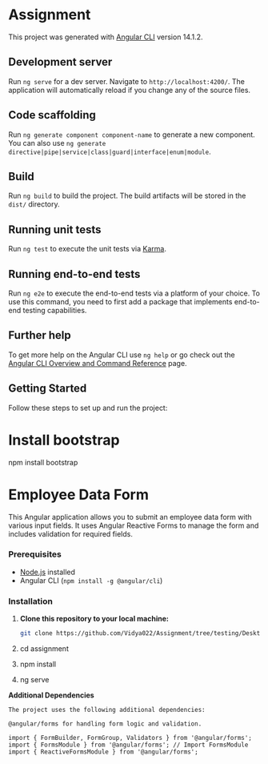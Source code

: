 # Assignment

This project was generated with [Angular CLI](https://github.com/angular/angular-cli) version 14.1.2.

## Development server

Run `ng serve` for a dev server. Navigate to `http://localhost:4200/`. The application will automatically reload if you change any of the source files.

## Code scaffolding

Run `ng generate component component-name` to generate a new component. You can also use `ng generate directive|pipe|service|class|guard|interface|enum|module`.

## Build

Run `ng build` to build the project. The build artifacts will be stored in the `dist/` directory.

## Running unit tests

Run `ng test` to execute the unit tests via [Karma](https://karma-runner.github.io).

## Running end-to-end tests

Run `ng e2e` to execute the end-to-end tests via a platform of your choice. To use this command, you need to first add a package that implements end-to-end testing capabilities.

## Further help

To get more help on the Angular CLI use `ng help` or go check out the [Angular CLI Overview and Command Reference](https://angular.io/cli) page.



## Getting Started

Follow these steps to set up and run the project:

# Install bootstrap
npm install bootstrap

# Employee Data Form

This Angular application allows you to submit an employee data form with various input fields. It uses Angular Reactive Forms to manage the form and includes validation for required fields.

### Prerequisites

- [Node.js](https://nodejs.org/) installed
- Angular CLI (`npm install -g @angular/cli`)

### Installation

1. **Clone this repository to your local machine:**

   ```bash
   git clone https://github.com/Vidya022/Assignment/tree/testing/Desktop/assignment/assignment

2. cd assignment

3. npm install

4. ng serve

**Additional Dependencies**

    The project uses the following additional dependencies:

    @angular/forms for handling form logic and validation.

    import { FormBuilder, FormGroup, Validators } from '@angular/forms';
    import { FormsModule } from '@angular/forms'; // Import FormsModule
    import { ReactiveFormsModule } from '@angular/forms';

